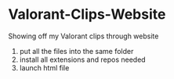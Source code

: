 # Valorant-Clips-Website
Showing off my Valorant clips through website

1. put all the files into the same folder
2. install all extensions and repos needed
3. launch html file
